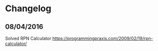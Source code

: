 # Changelog

## 08/04/2016

Solved RPN Calculator https://programmingpraxis.com/2009/02/19/rpn-calculator/
